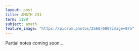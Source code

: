 ```yaml
---
layout: post
title: AMATH 231
term: 1189
subject: amath
feature_image: "https://picsum.photos/2560/600?image=875"
---
```


Partial notes coming soon...
